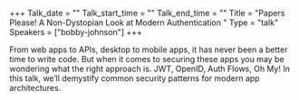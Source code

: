 +++
Talk_date = ""
Talk_start_time = ""
Talk_end_time = ""
Title = "Papers Please! A Non-Dystopian Look at Modern Authentication  "
Type = "talk"
Speakers = ["bobby-johnson"]
+++

From web apps to APIs, desktop to mobile apps, it has never been a better time to write code. But when it comes to securing these apps you may be wondering what the right approach is. JWT, OpenID, Auth Flows, Oh My! In this talk, we’ll demystify common security patterns for modern app architectures.

